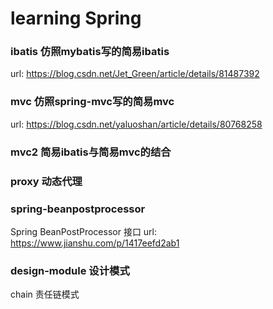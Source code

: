 
# learning Spring

### ibatis 仿照mybatis写的简易ibatis
url: https://blog.csdn.net/Jet_Green/article/details/81487392

### mvc 仿照spring-mvc写的简易mvc
url: https://blog.csdn.net/yaluoshan/article/details/80768258

### mvc2 简易ibatis与简易mvc的结合

### proxy 动态代理

### spring-beanpostprocessor
Spring BeanPostProcessor 接口
url: https://www.jianshu.com/p/1417eefd2ab1

### design-module 设计模式
chain   责任链模式
